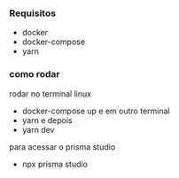 ### Requisitos
- docker
- docker-compose
- yarn
### como rodar
rodar no terminal linux
- docker-compose up
e em outro terminal
- yarn
e depois
- yarn dev

para acessar o prisma studio
- npx prisma studio
